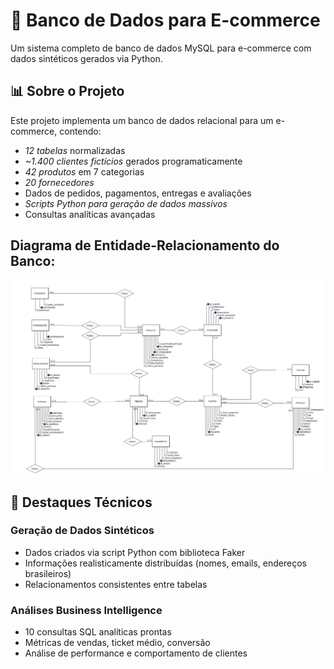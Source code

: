 # 🏪 Banco de Dados para E-commerce

Um sistema completo de banco de dados MySQL para e-commerce com dados sintéticos gerados via Python.

## 📊 Sobre o Projeto

Este projeto implementa um banco de dados relacional para um e-commerce, contendo:

- *12 tabelas* normalizadas
- *~1.400 clientes fictícios* gerados programaticamente
- *42 produtos* em 7 categorias
- *20 fornecedores*
- Dados de pedidos, pagamentos, entregas e avaliações
- *Scripts Python para geração de dados massivos*
- Consultas analíticas avançadas

## Diagrama de Entidade-Relacionamento do Banco:
![Diagrama do Banco](diagrama.jpg)

## 🎯 Destaques Técnicos

### Geração de Dados Sintéticos
- Dados criados via script Python com biblioteca Faker
- Informações realisticamente distribuídas (nomes, emails, endereços brasileiros)
- Relacionamentos consistentes entre tabelas

### Análises Business Intelligence
- 10 consultas SQL analíticas prontas
- Métricas de vendas, ticket médio, conversão
- Análise de performance e comportamento de clientes
